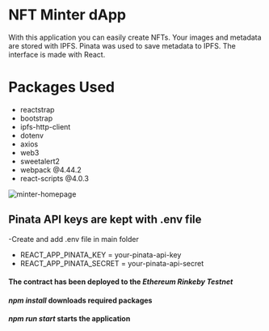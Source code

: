 
# NFT Minter dApp

With this application you can easily create NFTs. Your images and metadata are stored with IPFS. Pinata was used to save metadata to IPFS. The interface is made with React.

# Packages Used

- reactstrap
- bootstrap
- ipfs-http-client
- dotenv
- axios
- web3
- sweetalert2
- webpack @4.44.2
- react-scripts @4.0.3

![minter-homepage](https://imgyukle.com/f/2022/01/12/ojIS8e.png)

## Pinata API keys are kept with .env file

-Create and add .env file in main folder
- REACT_APP_PINATA_KEY = your-pinata-api-key
- REACT_APP_PINATA_SECRET = your-pinata-api-secret

#### The contract has been deployed to the *Ethereum Rinkeby Testnet*
#### *npm install* downloads required packages
#### *npm run start* starts the application
